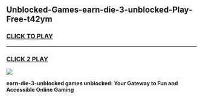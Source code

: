 
## Unblocked-Games-earn-die-3-unblocked-Play-Free-t42ym
<h3>
<a href="https://premium76.site?title=earn-die-3-unblocked&ref=12A">CLICK TO PLAY</a></h3>
<hr>

<h3>
<a href="https://premium76.site?title=earn-die-3-unblocked&ref=12A">CLICK 2 PLAY</a>
  
</h3>

<a href="https://premium76.site?title=earn-die-3-unblocked&ref=12A"><img src="https://clearcache.store/games.png"></a>


**earn-die-3-unblocked games unblocked: Your Gateway to Fun and Accessible Online Gaming**

